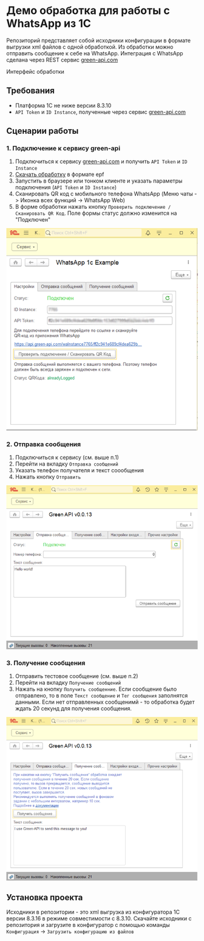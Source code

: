 # Демо обработка для работы с WhatsApp из 1С
Репозиторий представляет собой исходники конфигурации в формате выгрузки xml файлов с одной обработкой. Из обработки можно отправить сообщение к себе на WhatsApp. Интеграция с WhatsApp сделана через REST сервис [green-api.com](https://green-api.com/)

Интерфейс обработки

## Требования
* Платформа 1С не ниже версии 8.3.10
* ``API Token`` и ``ID Instance``, полученные через сервис [green-api.com](https://green-api.com/)

## Сценарии работы

### 1. Подключение к сервису green-api

1. Подключиться к сервису [green-api.com](https://green-api.com/) и получить ``API Token`` и ``ID Instance``
1. [Скачать обработку](https://github.com/green-api/whatsapp-1c-example/releases/download/1.0/WhatsApp1cExample.epf) в формате epf
3. Запустить в браузере или тонком клиенте и указать параметры подключения (``API Token`` и ``ID Instance``)
4. Сканировать QR код с мобильного телефона WhatsApp (Меню чаты -> Иконка всех функций -> WhatsApp Web)
6. В форме обработки нажать кнопку ``Проверить подключение / Сканировать QR Код``. Поле формы статус должно изменится на "Подключен"

![`Отправка сообщения`](media/Login.png)

### 2. Отправка сообщения
1. Подключиться к сервису (см. выше п.1)
2. Перейти на вкладку ``Отправка сообщений``
2. Указать телефон получателя и текст соообщения
7. Нажать кнопку ``Отправить``

![`Отправка сообщения`](media/main.png)

### 3. Получение сообщения
1. Отправить тестовое сообщение (см. выше п.2)
2. Перейти на вкладку ``Получение сообщений``
3. Нажать на кнопку ``Получить сообщенние``. Если сообщение было отправлено, то в поле ``Текст сообщение`` и ``Тег сообщения``  заполнятся данными. Если нет отправленных сообщенимй - то обработка будет ждать 20 секунд для получения сообщения.

![`Получение сообщения`](media/GettingMsgs.png)

## Установка проекта

Исходники в репозитории - это xml выгрузка из конфигуратора 1С версии 8.3.16 в режиме совместимости с 8.3.10. Скачайте исходники с репозитория и загрузите в конфигуратор с помощью команды ``Конфигурация`` -> ``Загрузить конфигурацию из файлов``
